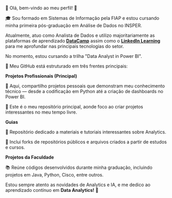 🔹 Olá, bem-vindo ao meu perfil! 👋

🎓 Sou formado em Sistemas de Informação pela FIAP e estou cursando minha primeira pós-graduação em Análise de Dados no INSPER. 

Atualmente, atuo como Analista de Dados e utilizo majoritariamente as plataformas de aprendizado **[DataCamp](https://www.datacamp.com/)** assim como o **[LinkedIn Learning](https://www.linkedin.com/learning/)**  para me aprofundar nas principais tecnologias do setor. 

No momento, estou cursando a trilha "Data Analyst in Power BI". 

📌 Meu GitHub está estruturado em três frentes principais:

**Projetos Profissionais (Principal)**

📂 Aqui, compartilho projetos pessoais que demonstram meu conhecimento técnico — desde a codificação em Python até a criação de dashboards no Power BI.

🎯 Este é o meu repositório principal, aonde foco ao criar projetos interessantes no meu tempo livre.

**Guias**

📑 Repositório dedicado a materiais e tutoriais interessantes sobre Analytics.

🔗 Inclui forks de repositórios públicos e arquivos criados a partir de estudos e cursos.

**Projetos da Faculdade**

📚 Reúne códigos desenvolvidos durante minha graduação, incluindo projetos em Java, Python, Cisco, entre outros.

Estou sempre atento as novidades de Analytics e IA, e me dedico ao aprendizado contínuo em **Data Analytics!** 🚀 
